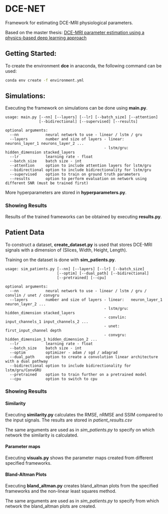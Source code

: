 # DCE-NET
Framework for estimating DCE-MRI physiological parameters. 

Based on the master thesis: [DCE-MRI parameter estimation using a physics-based deep learning approach](https://scripties.uba.uva.nl/download?fid=682699)

## Getting Started:
To create the environment **dce** in anaconda, the following command can be used:
```bash
conda env create -f environment.yml
```

## Simulations:
Executing the framework on simulations can be done using **main.py**.
```
usage: main.py [--nn] [--layers] [--lr] [--batch_size] [--attention]
               [--bidirectional] [--supervised] [--results]

optional arguments:
  --nn            neural network to use - linear / lstm / gru
  --layers        number and size of layers - linear:   neurons_layer_1 neurons_layer_2 ...
                                            - lstm/gru: hidden_dimension stacked_layers
  --lr            learning rate - float
  --batch_size    batch size - int
  --attention     option to include attention layers for lstm/gru
  --bidirectional option to include bidirectionality for lstm/gru
  --supervised    option to train on ground truth parameters
  --results       option to perform evaluation on network using different SNR (must be trained first)
```
More hyperparameters are stored in **hyperparameters.py**.

### Showing Results
Results of the trained frameworks can be obtained by executing **results.py**.

## Patient Data
To construct a dataset, **create_dataset.py** is used that stores DCE-MRI signals with a dimension of (Slices, Width, Height, Length).

Training on the dataset is done with **sim_patients.py**.

```
usage: sim_patients.py [--nn] [--layers] [--lr] [--batch_size] 
                       [--optim] [--dual_path] [--bidirectional] 
                       [--pretrained] [--cpu]

optional arguments:
  --nn            neural network to use - linear / lstm / gru / convlin / unet / convgru
  --layers        number and size of layers - linear:   neuron_layer_1 neuron_layer_2 ...
                                            - lstm/gru: hidden_dimension stacked_layers
                                            - convlin:  input_channels_1 input_channels_2 ...
                                            - unet:     first_input_channel depth
                                            - convgru:  hidden_dimension_1 hidden_dimension_2 ...
  --lr            learning rate - float
  --batch_size    batch size - int
  --optim         optimizer - adam / sgd / adagrad
  --dual_path     option to create a convolution linear architecture with a dual pathway
  --bidirectional option to include bidirectionality for lstm/gru/ConvGRU
  --pretrained    option to train further on a pretrained model
  --cpu           option to switch to cpu
```

### Showing Results
#### Similarity
Executing **similarity.py** calculates the RMSE, nRMSE and SSIM compared to the input signals. The results are stored in _patient_results.csv_

The same arguments are used as in _sim_patients.py_ to specify on which network the similarity is calculated.

#### Parameter maps
Executing **visuals.py** shows the parameter maps created from different specified frameworks.

#### Bland-Altman Plots
Executing **bland_altman.py** creates bland_altman plots from the specified frameworks and the non-linear least squares method.

The same arguments are used as in _sim_patients.py_ to specify from which network the bland_altman plots are created. 
